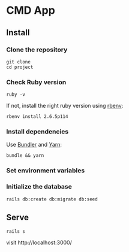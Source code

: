 # CMD App

## Install

### Clone the repository

```shell
git clone
cd project
```

### Check Ruby version

```terminal
ruby -v
```

If not, install the right ruby version using [rbenv](https://github.com/rbenv/rbenv):

```terminal
rbenv install 2.6.5p114
```

### Install dependencies

Use [Bundler](https://github.com/bundler/bundler) and [Yarn](https://github.com/yarnpkg/yarn):

```terminal
bundle && yarn
```

### Set environment variables

### Initialize the database

```terminal
rails db:create db:migrate db:seed
```

## Serve

```terminal
rails s
```

visit http://localhost:3000/
